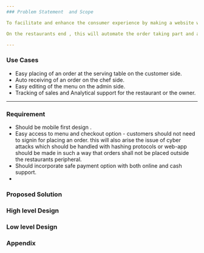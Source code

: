 ```yaml
--- 
### Problem Statement  and Scope

To facilitate and enhance the consumer experience by making a website which is accessed by scanning a QR code present at a serving table for accessing menu and placing the order. 

On the restaurants end , this will automate the order taking part and also streamline the sales data on their dashboard for the end of the day review.

---
```

### Use Cases

- Easy placing of an order at the serving table on the customer side.
- Auto receiving of an order on the chef side.
- Easy editing of the menu on the admin side. 
- Tracking of sales and Analytical support for the restaurant or the owner. 

---
### Requirement

- Should be mobile first design .
- Easy access to menu and checkout option - customers should not need to signin for placing an order. this will also arise the issue of cyber attacks which should be handled with hashing protocols or web-app should be made in such a way that orders shall not be placed outside the restaurants peripheral.
- Should incorporate safe payment option with both online and cash support.
- 



### Proposed Solution 

### High level Design

### Low level Design

### Appendix

